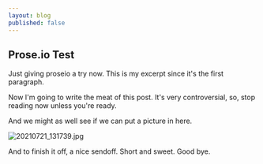 ```yaml
---
layout: blog
published: false
---
```

## Prose.io Test

Just giving proseio a try now. This is my excerpt since it's the first paragraph.

Now I'm going to write the meat of this post. It's very controversial, so, stop reading now unless you're ready.

And we might as well see if we can put a picture in here.

![20210721_131739.jpg]({{site.baseurl}}/assets/media/20210721_131739.jpg)

And to finish it off, a nice sendoff.  Short and sweet.  Good bye.